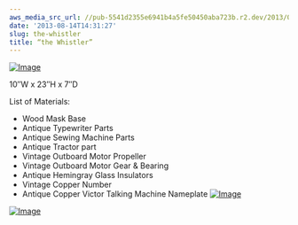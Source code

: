 ```yaml
---
aws_media_src_url: //pub-5541d2355e6941b4a5fe50450aba723b.r2.dev/2013/08/the-whistler.jpg
date: '2013-08-14T14:31:27'
slug: the-whistler
title: “the Whistler”
---
```


 [![Image](//pub-5541d2355e6941b4a5fe50450aba723b.r2.dev/2013/08/the-whistler.jpg?w=487)](//pub-5541d2355e6941b4a5fe50450aba723b.r2.dev/2013/08/the-whistler.jpg)

 10″W x 23″H x 7″D

 List of Materials:

  * Wood Mask Base
 * Antique Typewriter Parts
 * Antique Sewing Machine Parts
 * Antique Tractor part
 * Vintage Outboard Motor Propeller
 * Vintage Outboard Motor Gear & Bearing
 * Antique Hemingray Glass Insulators
 * Vintage Copper Number
 * Antique Copper Victor Talking Machine Nameplate
  [![Image](//pub-5541d2355e6941b4a5fe50450aba723b.r2.dev/2013/08/the-whistler-angle2.jpg?w=487)](//pub-5541d2355e6941b4a5fe50450aba723b.r2.dev/2013/08/the-whistler-angle2.jpg)

 [![Image](//pub-5541d2355e6941b4a5fe50450aba723b.r2.dev/2013/08/the-whistler-angle.jpg?w=487)](//pub-5541d2355e6941b4a5fe50450aba723b.r2.dev/2013/08/the-whistler-angle.jpg)